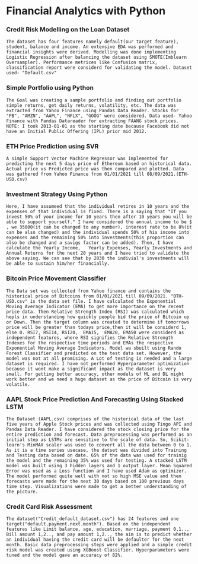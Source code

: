 # Financial Analytics with Python

### Credit Risk Modelling on the Loan Dataset
```The dataset has four features namely default(our target feature), student, balance and income. An extensive EDA was performed and financial insights were derived. Modelling was done implementing Logistic Regression after balancing the dataset using SMOTE(Imblearn Oversampler). Performance metrices like Confusion matrix, classification report were considerd for validating the model. Dataset used- "Default.csv"```

### Simple Portfolio using Python
```The Goal was creating a sample portfolio and finding out portfolio simple returns, get daily returns, volatility, etc. The data was extracted from Yahoo Finance using Pandas Data Reader. Stocks for "FB", "AMZN", "AAPL", "NFLX", "GOOG" were considered. Data used- Yahoo Finance with Pandas Datareader for extracting FAANG stock prices. NOTE: I took 2013-01-01 as the starting date because Facebook did not have an Initial Public Offering (IPL) prior mid 2012.```

### ETH Price Prediction using SVR
```A simple Support Vector Machine Regressor was implemented for predicting the next 5 days price of Ethereum based on historical data. Actual price vs Predicted price was then compared and plotted. Data was gathered from Yahoo Finance from 01/01/2021 till 08/09/2021.(ETH-USD.csv)```

### Investment Strategy Using Python
```Here, I have assumeed that the individual retires in 10 years and the expenses of that individual is fixed. There is a saying that "If you invest 50% of your income for 10 years then after 10 years you will be able to support yourself." I have considered the annual income to be $ , we 35000(it can be changed to any number), interest rate to be 8%(it can be also changed) and the individual spends 50% of his income into expenses and the remaining 50% into investments(this proportion can also be changed and a savigs factor can be added). Then, I have calculate the Yearly Income,	Yearly Expenses, Yearly Investments and	Annual Returns for the next 20 years and I have tried to validate the above saying. We can see that by 2030 the indivial's investments will be able to sustain him/her financially.```

### Bitcoin Price Movement Classifier
```The Data set was collected from Yahoo finance and contains the historical price of Bitcoins from 01/01/2021 till 09/09/2021. "BTH-USD.csv" is the data set file. I have calculated the Exponential Moving Average Indicator (EMA) to get more importance on the recent price data. Then Relative Strength Index (RSI) was calculated which hepls in understanding how quickly people bid the price of Bitcoin up or Down. Then the target column was created to determine if tomorrows price will be greater than todays price,then it will be considerd 1, else 0. RSI7, RSI14,	RSI20,	EMA15,	EMA20, EMA50 were considerd as independent features, where RSI signifies the Relative Strength Indexes for the respective time periods and EMAs the respective Exponential Moving Average Indicators. Model wa sbuilt using Rando Forest Classifier and predicted on the test data set. However, the model was not at all promising. A Lot of testing is needed and a large dataset is required. I have not performed Hyperparameter optimization because it wont make a significant impact as the dataset is very small. For getting better accuracy, other models of ML and DL might work better and we need a huge dataset as the price of Bitcoin is very volatile.```

### AAPL Stock Price Prediction And Forecasting Using Stacked LSTM
```The Dataset (AAPL.csv) comprises of the historical data of the last five years of Apple Stock prices and was collected using Tingo API and Pandas Data Reader. I have considered the stock closing price for the entire prediction and forecast. Data preprocessing was performed as an initial step as LSTMs are sensitive to the scale of data. So, Scikit- learn's MinMAX scaler was used to convert all the data between 0 to 1. As it is a time series usecase, the datset was divided into Training and Testing data based on date. 65% of the data was used for trainig the model and the remaining 35% was used for testing. A stacked LSTM model was built using 3 hidden layers and 1 output layer. Mean Squared Error was used as a Loss function and I have used Adam as optimizer. The model performed quite well with not so high MSE value and then forecasts were made for the next 30 days based on 100 previous days time step. Visualizations were made to get a better understanding of the picture.``` 

### Credit Card Risk Assessment


```The dataset("Credit_default_dataset.csv") has 24 features and one target("default.payment.next.month"). Based on the independent features like Limit balance, age, education, marriage, payment 0,1.., Bill amount 1,2.., and pay amount 1,2.., the aim is to predict whether an individual having the credit card will be defaulter for the next month. Basic data preprocessing steps were applied and a simple credit risk model was created using XGBoost Classifier. Hyperparameters were tuned and the model gave an accuracy of 82%.```

